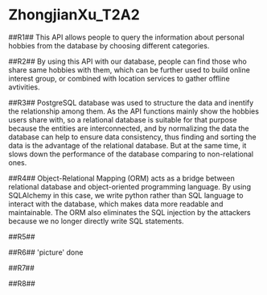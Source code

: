 # ZhongjianXu_T2A2

##R1##
This API allows people to query the information about personal hobbies from the database by choosing different categories. 

##R2##
By using this API with our database, people can find those who share same hobbies with them, which can be further used to build online interest group, or combined with location services to gather offline avtivities.

##R3##
PostgreSQL database was used to structure the data and inentify the relationship among them. As the API functions mainly show the hobbies users share with, so a relational database is suitable for that purpose because the entities are interconnected, and by normalizing the data the database can help to ensure data consistency, thus finding and sorting the data is the advantage of the relational database.
But at the same time, it slows down the performance of the database comparing to non-relational ones.

##R4##
Object-Relational Mapping (ORM) acts as a bridge between relational database and object-oriented programming language.
By using SQLAlchemy in this case, we write python rather than SQL language to interact with the database, which makes data more readable and maintainable. 
The ORM also eliminates the SQL injection by the attackers because we no longer directly write SQL statements.

##R5##


##R6##
'picture' done

##R7##


##R8##





